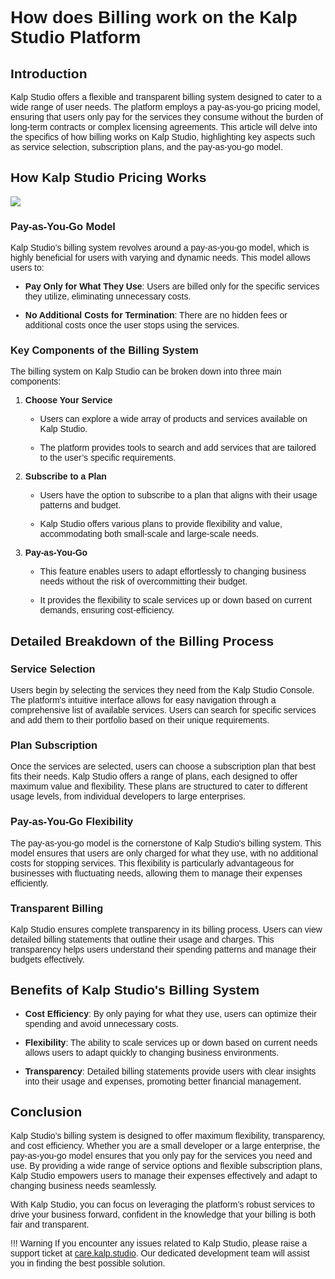 <style>  body { font-family: "Source Sans 3", sans-serif!important; }</style>

<link  href="https://fonts.googleapis.com/css2?family=Source+Sans+3:ital,wght@0,200..900;1,200..900&display=swap"  rel="stylesheet">  <link  rel="stylesheet"  href="https://fonts.googleapis.com/icon?family=Material+Icons">

# **How does Billing work on the Kalp Studio Platform**

## Introduction

Kalp Studio offers a flexible and transparent billing system designed to cater to a wide range of user needs. The platform employs a pay-as-you-go pricing model, ensuring that users only pay for the services they consume without the burden of long-term contracts or complex licensing agreements. This article will delve into the specifics of how billing works on Kalp Studio, highlighting key aspects such as service selection, subscription plans, and the pay-as-you-go model.

## How Kalp Studio Pricing Works

![](https://docs.kalp.studio/~gitbook/image?url=https%3A%2F%2F1148605496-files.gitbook.io%2F%7E%2Ffiles%2Fv0%2Fb%2Fgitbook-x-prod.appspot.com%2Fo%2Fspaces%252F4gkv2XhY4CmWY6Vp0djW%252Fuploads%252FzV8HVajZqEAtEA7MjV3B%252Fimage.png%3Falt%3Dmedia%26token%3D00b89006-c830-4cd5-8120-ea494d8a1f13&width=768&dpr=4&quality=100&sign=f238ed96&sv=1)

### Pay-as-You-Go Model

Kalp Studio’s billing system revolves around a pay-as-you-go model, which is highly beneficial for users with varying and dynamic needs. This model allows users to:

-   **Pay Only for What They Use**: Users are billed only for the specific services they utilize, eliminating unnecessary costs.
    
-   **No Additional Costs for Termination**: There are no hidden fees or additional costs once the user stops using the services.
    

### Key Components of the Billing System

The billing system on Kalp Studio can be broken down into three main components:

1.  **Choose Your Service**
    
    -   Users can explore a wide array of products and services available on Kalp Studio.
        
    -   The platform provides tools to search and add services that are tailored to the user’s specific requirements.
        
2.  **Subscribe to a Plan**
    
    -   Users have the option to subscribe to a plan that aligns with their usage patterns and budget.
        
    -   Kalp Studio offers various plans to provide flexibility and value, accommodating both small-scale and large-scale needs.
        
3.  **Pay-as-You-Go**
    
    -   This feature enables users to adapt effortlessly to changing business needs without the risk of overcommitting their budget.
        
    -   It provides the flexibility to scale services up or down based on current demands, ensuring cost-efficiency.
        

## Detailed Breakdown of the Billing Process

### Service Selection

Users begin by selecting the services they need from the Kalp Studio Console. The platform's intuitive interface allows for easy navigation through a comprehensive list of available services. Users can search for specific services and add them to their portfolio based on their unique requirements.

### Plan Subscription

Once the services are selected, users can choose a subscription plan that best fits their needs. Kalp Studio offers a range of plans, each designed to offer maximum value and flexibility. These plans are structured to cater to different usage levels, from individual developers to large enterprises.

### Pay-as-You-Go Flexibility

The pay-as-you-go model is the cornerstone of Kalp Studio's billing system. This model ensures that users are only charged for what they use, with no additional costs for stopping services. This flexibility is particularly advantageous for businesses with fluctuating needs, allowing them to manage their expenses efficiently.

### Transparent Billing

Kalp Studio ensures complete transparency in its billing process. Users can view detailed billing statements that outline their usage and charges. This transparency helps users understand their spending patterns and manage their budgets effectively.

## Benefits of Kalp Studio's Billing System

-   **Cost Efficiency**: By only paying for what they use, users can optimize their spending and avoid unnecessary costs.
    
-   **Flexibility**: The ability to scale services up or down based on current needs allows users to adapt quickly to changing business environments.
    
-   **Transparency**: Detailed billing statements provide users with clear insights into their usage and expenses, promoting better financial management.
    

## Conclusion

Kalp Studio’s billing system is designed to offer maximum flexibility, transparency, and cost efficiency. Whether you are a small developer or a large enterprise, the pay-as-you-go model ensures that you only pay for the services you need and use. By providing a wide range of service options and flexible subscription plans, Kalp Studio empowers users to manage their expenses effectively and adapt to changing business needs seamlessly.

With Kalp Studio, you can focus on leveraging the platform’s robust services to drive your business forward, confident in the knowledge that your billing is both fair and transparent.


!!! Warning
    If you encounter any issues related to Kalp Studio, please raise a support ticket at [care.kalp.studio](mailto:care.kalp.studio). Our dedicated development team will assist you in finding the best possible solution.